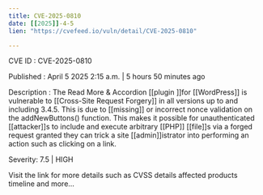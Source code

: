 ```yaml
---
title: CVE-2025-0810
date: [[2025]]-4-5
lien: "https://cvefeed.io/vuln/detail/CVE-2025-0810"

---
```


CVE ID : CVE-2025-0810

Published :  April 5
2025
2:15 a.m. | 5 hours
50 minutes ago

Description : The Read More & Accordion [[plugin ]]for [[WordPress]] is vulnerable to [[Cross-Site Request Forgery]] in all versions up to
and including
3.4.5. This is due to [[missing]] or incorrect nonce validation on the addNewButtons() function. This makes it possible for unauthenticated [[attacker]]s to include and execute arbitrary [[PHP]] [[file]]s via a forged request granted they can trick a site [[admin]]istrator into performing an action such as clicking on a link.

Severity: 7.5 | HIGH

Visit the link for more details
such as CVSS details
affected products
timeline
and more...
